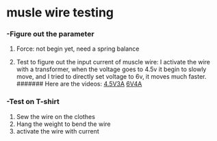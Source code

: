 # musle wire testing



### -Figure out the parameter
 1. Force: not begin yet, need a spring balance

 2. Test to figure out the input current of muscle wire: 
    I activate the wire with a transformer, when the voltage goes to 4.5v it begin to slowly move, and I tried to directly set voltage to   6v, it moves much faster.
####### Here are the videos:
      [4.5V3A](https://github.com/danqian/mechatronic-2019/blob/master/Final%20Project/muscle%20wire%20test/video/4.5V3A.mp4)
      [6V4A](https://github.com/danqian/mechatronic-2019/blob/master/Final%20Project/muscle%20wire%20test/video/6V4A.mp4)



### -Test on T-shirt
1. Sew the wire on the clothes
2. Hang the weight to bend the wire
3. activate the wire with current
